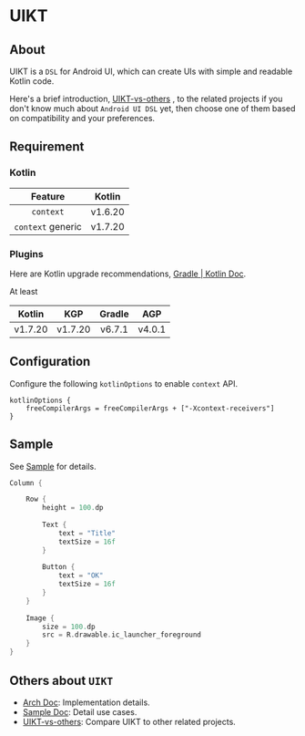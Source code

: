 # UIKT

## About

UIKT is a `DSL` for Android UI, which can create UIs with simple and readable Kotlin code.

Here's a brief introduction, [UIKT-vs-others](UIKT-vs-others.md) , to the related projects if you don't know much about `Android UI DSL` yet, 
then choose one of them based on compatibility and your preferences.

## Requirement

### Kotlin

|      Feature      | Kotlin  |
|:-----------------:|:-------:|
|     `context`     | v1.6.20 |
| `context` generic | v1.7.20 |

### Plugins

Here are Kotlin upgrade recommendations, [Gradle | Kotlin Doc](https://kotlinlang.org/docs/gradle-configure-project.html).

At least

| Kotlin  | KGP     | Gradle |  AGP   |
|:-------:|---------|:------:|:------:|
| v1.7.20 | v1.7.20 | v6.7.1 | v4.0.1 |

## Configuration

Configure the following `kotlinOptions` to enable `context` API.

```
kotlinOptions {
    freeCompilerArgs = freeCompilerArgs + ["-Xcontext-receivers"]
}
```

## Sample
See [Sample](./Sample.md) for details.
```kotlin
Column {

    Row {
        height = 100.dp
        
        Text {
            text = "Title"
            textSize = 16f
        }
        
        Button {
            text = "OK"
            textSize = 16f
        }
    }
    
    Image {
        size = 100.dp
        src = R.drawable.ic_launcher_foreground
    }
}
```
## Others about `UIKT`

- [Arch Doc](./Arch.md): Implementation details.
- [Sample Doc](./Sample.md): Detail use cases.
- [UIKT-vs-others](./UIKT-vs-others-ch.md): Compare UIKT to other related projects.